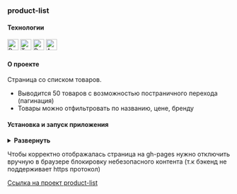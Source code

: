 ### product-list

#### Технологии

<div>
  <img height='25px' src="https://img.shields.io/badge/React-20232A??style=plastic&logo=react&logoColor=61DAFB" alt="React">
  <img height='25px' src="https://img.shields.io/badge/TypeScript-20232A??style=plastic&logo=typescript&logoColor=3178C6" alt="TypeScript">
  <img height='25px' src="https://img.shields.io/badge/Redux Toolkit-20232A??style=plastic&logo=redux&logoColor=764ABC" alt="Redux Toolkit">
  <img height='25px' src="https://img.shields.io/badge/Ant Design-20232A??style=for-the-badge&logo=Ant Design&logoColor=0170FE" alt="Ant Design"/>
</div>

#### О проекте

Страница со списком товаров.

- Выводится 50 товаров с возможностью постраничного перехода (пагинация)
- Товары можно отфильтровать по названию, цене, бренду


#### Установка и запуск приложения

<details><summary><b>Развернуть</b></summary>

Клонировать репозиторий:

    git clone https://github.com/Mariyazakharova73/product-list.git

Установить зависимости:

    npm install

Запустить проект:

    npm start

</details>

Чтобы корректно отображалась страница на gh-pages
нужно отключить вручную в браузере блокировку небезопасного контента (т.к бэкенд не поддерживает https протокол)

[Ссылка на проект product-list](https://mariyazakharova73.github.io/product-list/)
